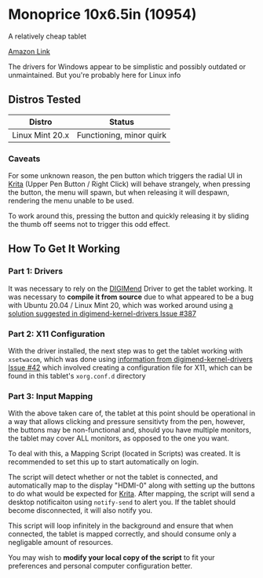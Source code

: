 # Monoprice 10x6.5in (10954)

A relatively cheap tablet

[Amazon Link](https://www.amazon.com/Monoprice-6-25-inch-Graphic-Drawing-Tablet/dp/B00H4LAF9O)

The drivers for Windows appear to be simplistic and possibly outdated or unmaintained. But you're probably here for Linux info

## Distros Tested

| Distro          | Status                   |
| ---             | ---                      |
| Linux Mint 20.x | Functioning, minor quirk |


### Caveats
For some unknown reason, the pen button which triggers the radial UI in [Krita](https://krita.org/en/) (Upper Pen Button / Right Click) will behave strangely, when pressing the button, the menu will spawn, but when releasing it will despawn, rendering the menu unable to be used.

To work around this, pressing the button and quickly releasing it by sliding the thumb off seems not to trigger this odd effect.

## How To Get It Working

### Part 1: Drivers
It was necessary to rely on the [DIGIMend](https://digimend.github.io/) Driver to get the tablet working. It was necessary to **compile it from source** due to what appeared to be a bug with Ubuntu 20.04 / Linux Mint 20, which was worked around using [a solution suggested in digimend-kernel-drivers Issue #387](https://github.com/DIGImend/digimend-kernel-drivers/issues/387#issuecomment-683452351)

### Part 2: X11 Configuration
With the driver installed, the next step was to get the tablet working with `xsetwacom`, which was done using [information from digimend-kernel-drivers Issue #42](https://github.com/DIGImend/digimend-kernel-drivers/issues/42#issuecomment-353995855)
which involved creating a configuration file for X11, which can be found in this tablet's `xorg.conf.d` directory

### Part 3: Input Mapping

With the above taken care of, the tablet at this point should be operational in a way that allows clicking and pressure sensitivty from the pen, however, the buttons may be non-functional and, should you have multiple monitors, the tablet may cover ALL monitors, as opposed to the one you want.

To deal with this, a Mapping Script (located in Scripts) was created. It is recommended to set this up to start automatically on login.

The script will detect whether or not the tablet is connected, and automatically map to the display "HDMI-0" along with setting up the buttons to do what would be expected for [Krita](https://krita.org/en/). After mapping, the script will send a desktop notificaiton using `notify-send` to alert you. If the tablet should become disconnected, it will also notify you.

This script will loop infinitely in the background and ensure that when connected, the tablet is mapped correctly, and should consume only a negligable amount of resources.

You may wish to **modify your local copy of the script** to fit your preferences and personal computer configuration better.
